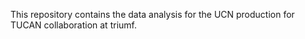 This repository contains the data analysis for the UCN production for TUCAN collaboration at triumf.
